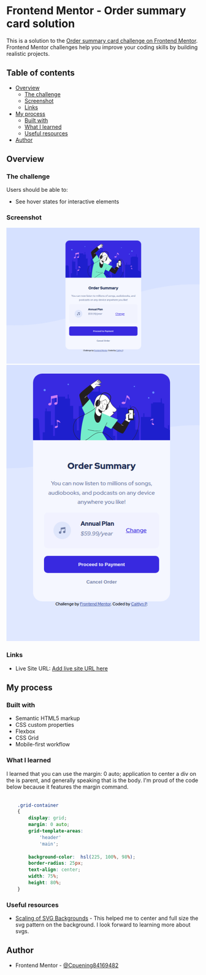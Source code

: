 # Frontend Mentor - Order summary card solution

This is a solution to the [Order summary card challenge on Frontend Mentor](https://www.frontendmentor.io/challenges/order-summary-component-QlPmajDUj). Frontend Mentor challenges help you improve your coding skills by building realistic projects. 

## Table of contents

- [Overview](#overview)
  - [The challenge](#the-challenge)
  - [Screenshot](#screenshot)
  - [Links](#links)
- [My process](#my-process)
  - [Built with](#built-with)
  - [What I learned](#what-i-learned)
  - [Useful resources](#useful-resources)
- [Author](#author)


## Overview

### The challenge

Users should be able to:

- See hover states for interactive elements

### Screenshot

![Desktop Screenshot](/images/desktop.png)
![Mobile Screenshot](/images/mobile.png)



### Links

- Live Site URL: [Add live site URL here](https://your-live-site-url.com)

## My process

### Built with

- Semantic HTML5 markup
- CSS custom properties
- Flexbox
- CSS Grid
- Mobile-first workflow


### What I learned

I learned that you can use the margin: 0 auto; application to center a div on the is parent, and generally speaking that is the body. I'm proud of the code below because it features the margin command. 


```css

    .grid-container
    {
        display: grid;
        margin: 0 auto;
        grid-template-areas: 
            'header'
            'main';
        
        background-color:  hsl(225, 100%, 98%);
        border-radius: 25px;
        text-align: center;
        width: 75%;
        height: 80%;
    }
```


### Useful resources

- [Scaling of SVG Backgrounds](https://developer.mozilla.org/en-US/docs/Web/CSS/Scaling_of_SVG_backgrounds) - This helped me to center and full size the svg pattern on the background. I look forward to learning more about svgs.


## Author

- Frontend Mentor - [@Cpuening84169482](https://www.frontendmentor.io/profile/Cpuening84169482)

